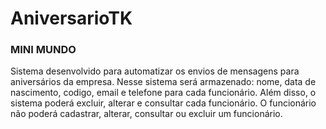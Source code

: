 # AniversarioTK

### MINI MUNDO
Sistema desenvolvido para automatizar os envios de mensagens para aniversários da empresa. Nesse sistema será armazenado: nome, data de nascimento,
codigo, email e telefone para cada funcionário. Além disso, o sistema poderá excluir, alterar e consultar cada funcionário. O funcionário não poderá cadastrar, alterar, consultar ou excluir um funcionário.
